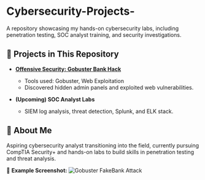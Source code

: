 # Cybersecurity-Projects-
A repository showcasing my hands-on cybersecurity labs, including penetration testing, SOC analyst training, and security investigations.

## 📂 Projects in This Repository
- **[Offensive Security: Gobuster Bank Hack](./OffensiveSecurityIntro.md)**  
  - Tools used: Gobuster, Web Exploitation
  - Discovered hidden admin panels and exploited web vulnerabilities.  

- **(Upcoming) SOC Analyst Labs**  
  - SIEM log analysis, threat detection, Splunk, and ELK stack.

## 🚀 About Me
Aspiring cybersecurity analyst transitioning into the field, currently pursuing CompTIA Security+ and hands-on labs to build skills in penetration testing and threat analysis.

📸 **Example Screenshot:**
![Gobuster FakeBank Attack]((https://github.com/MoyoJacob01/Cybersecurity-Projects-/blob/main/image.png?raw=true))

